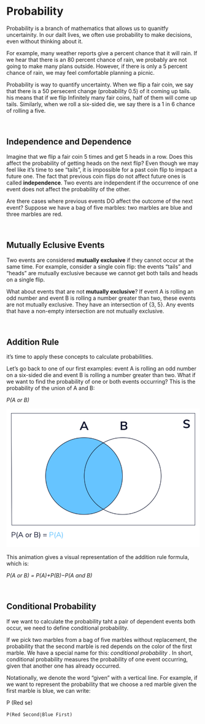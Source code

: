 # Probability

Probability is a branch of mathematics that allows us to quanitfy uncertainity. In our dailt lives, we often use probability to make decisions, even without thinking about it.

For example, many weather reports give a percent chance that it will rain. If we hear that there is an 80 percent chance of rain, we probably are not going to make many plans outside. However, if there is only a 5 percent chance of rain, we may feel comfortable planning a picnic.

Probability is way to quantify uncertainty. When we flip a fair coin, we say that there is a 50 persecent change (probability 0.5) of it coming up tails. his means that if we flip Infinitely many fair coins, half of them will come up tails. Similarly, when we roll a six-sided die, we say there is a 1 in 6 chance of rolling a five.

<br>

## **Independence and Dependence**

Imagine that we flip a fair coin 5 times and get 5 heads in a row. Does this affect the probability of getting heads on the next flip? Even though we may feel like it’s time to see “tails”, it is impossible for a past coin flip to impact a future one. The fact that previous coin flips do not affect future ones is called **independence**. Two events are independent if the occurrence of one event does not affect the probability of the other.

Are there cases where previous events DO affect the outcome of the next event? Suppose we have a bag of five marbles: two marbles are blue and three marbles are red.

<br>

## **Mutually Eclusive Events**

Two events are considered **mutually exclusive** if they cannot occur at the same time. For example, consider a single coin flip: the events “tails” and “heads” are mutually exclusive because we cannot get both tails and heads on a single flip.

What about events that are not **mutually exclusive**? If event A is rolling an odd number and event B is rolling a number greater than two, these events are not mutually exclusive. They have an intersection of {3, 5}. Any events that have a non-empty intersection are not mutually exclusive.

<br>

## **Addition Rule**

it’s time to apply these concepts to calculate probabilities.

Let’s go back to one of our first examples: event A is rolling an odd number on a six-sided die and event B is rolling a number greater than two. What if we want to find the probability of one or both events occurring? This is the probability of the union of A and B:

*P(A or B)*

![](./img/img01.gif)

This animation gives a visual representation of the addition rule formula, which is:

*P(A or B) = P(A)+P(B)−P(A and B)*

<br>

## **Conditional Probability**

If we want to calculate the probability taht a pair of dependent events both occur, we need to define conditional probability. 

If we pick two marbles from a bag of five marbles without replacement, the probability that the second marble is red depends on the color of the first marble. We have a special name for this:  *conditional probability* . In short, conditional probability measures the probability of one event occurring, given that another one has already occurred.

Notationally, we denote the word “given” with a vertical line. For example, if we want to represent the probability that we choose a red marble given the first marble is blue, we can write:

P (Red se)

```tex
P(Red Second∣Blue First)
```

```tex

```
